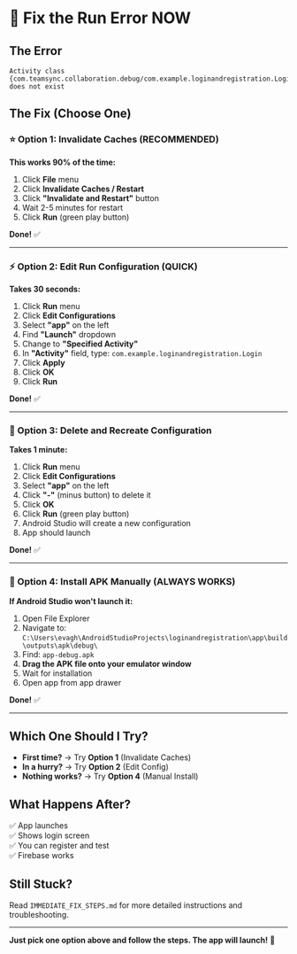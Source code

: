 # 🔧 Fix the Run Error NOW

## The Error
```
Activity class {com.teamsync.collaboration.debug/com.example.loginandregistration.Login} does not exist
```

## The Fix (Choose One)

### ⭐ Option 1: Invalidate Caches (RECOMMENDED)

**This works 90% of the time:**

1. Click **File** menu
2. Click **Invalidate Caches / Restart**
3. Click **"Invalidate and Restart"** button
4. Wait 2-5 minutes for restart
5. Click **Run** (green play button)

**Done!** ✅

---

### ⚡ Option 2: Edit Run Configuration (QUICK)

**Takes 30 seconds:**

1. Click **Run** menu
2. Click **Edit Configurations**
3. Select **"app"** on the left
4. Find **"Launch"** dropdown
5. Change to **"Specified Activity"**
6. In **"Activity"** field, type: `com.example.loginandregistration.Login`
7. Click **Apply**
8. Click **OK**
9. Click **Run**

**Done!** ✅

---

### 🔄 Option 3: Delete and Recreate Configuration

**Takes 1 minute:**

1. Click **Run** menu
2. Click **Edit Configurations**
3. Select **"app"** on the left
4. Click **"-"** (minus button) to delete it
5. Click **OK**
6. Click **Run** (green play button)
7. Android Studio will create a new configuration
8. App should launch

**Done!** ✅

---

### 📱 Option 4: Install APK Manually (ALWAYS WORKS)

**If Android Studio won't launch it:**

1. Open File Explorer
2. Navigate to: `C:\Users\evagh\AndroidStudioProjects\loginandregistration\app\build\outputs\apk\debug\`
3. Find: `app-debug.apk`
4. **Drag the APK file onto your emulator window**
5. Wait for installation
6. Open app from app drawer

**Done!** ✅

---

## Which One Should I Try?

- **First time?** → Try **Option 1** (Invalidate Caches)
- **In a hurry?** → Try **Option 2** (Edit Config)
- **Nothing works?** → Try **Option 4** (Manual Install)

## What Happens After?

✅ App launches  
✅ Shows login screen  
✅ You can register and test  
✅ Firebase works  

## Still Stuck?

Read `IMMEDIATE_FIX_STEPS.md` for more detailed instructions and troubleshooting.

---

**Just pick one option above and follow the steps. The app will launch!** 🚀
